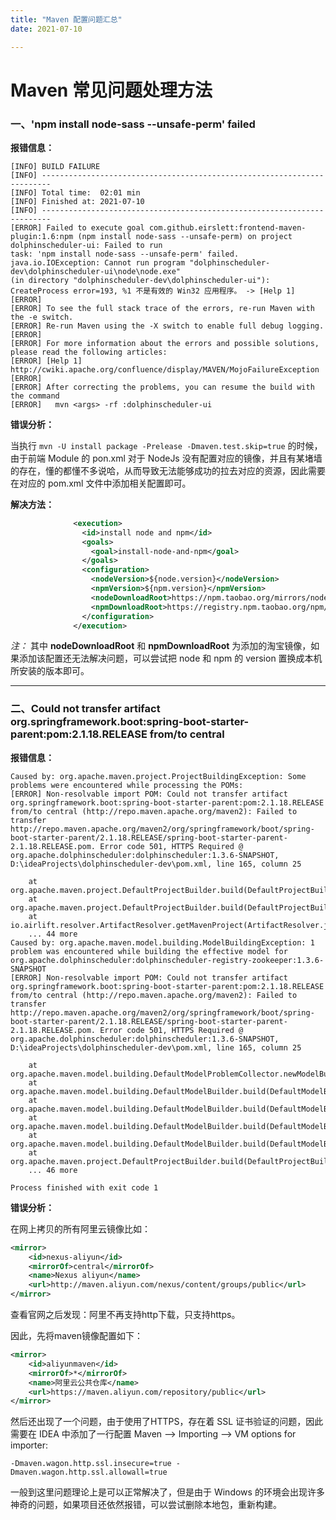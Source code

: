 ```yaml
---
title: "Maven 配置问题汇总"
date: 2021-07-10

---
```


# Maven 常见问题处理方法

### 一、'npm install node-sass --unsafe-perm' failed

**报错信息：**

```shell
[INFO] BUILD FAILURE
[INFO] ------------------------------------------------------------------------
[INFO] Total time:  02:01 min
[INFO] Finished at: 2021-07-10
[INFO] ------------------------------------------------------------------------
[ERROR] Failed to execute goal com.github.eirslett:frontend-maven-plugin:1.6:npm (npm install node-sass --unsafe-perm) on project dolphinscheduler-ui: Failed to run
task: 'npm install node-sass --unsafe-perm' failed. java.io.IOException: Cannot run program "dolphinscheduler-dev\dolphinscheduler-ui\node\node.exe"
(in directory "dolphinscheduler-dev\dolphinscheduler-ui"): CreateProcess error=193, %1 不是有效的 Win32 应用程序。 -> [Help 1]
[ERROR]
[ERROR] To see the full stack trace of the errors, re-run Maven with the -e switch.
[ERROR] Re-run Maven using the -X switch to enable full debug logging.
[ERROR]
[ERROR] For more information about the errors and possible solutions, please read the following articles:
[ERROR] [Help 1] http://cwiki.apache.org/confluence/display/MAVEN/MojoFailureException
[ERROR]
[ERROR] After correcting the problems, you can resume the build with the command
[ERROR]   mvn <args> -rf :dolphinscheduler-ui
```

**错误分析：**

当执行 `mvn -U install package -Prelease -Dmaven.test.skip=true` 的时候，由于前端 Module 的 pon.xml 对于 NodeJs 没有配置对应的镜像，并且有某堵墙的存在，懂的都懂不多说哈，从而导致无法能够成功的拉去对应的资源，因此需要在对应的 pom.xml 文件中添加相关配置即可。

**解决方法：**

```xml
              <execution>
                <id>install node and npm</id>
                <goals>
                  <goal>install-node-and-npm</goal>
                </goals>
                <configuration>
                  <nodeVersion>${node.version}</nodeVersion>
                  <npmVersion>${npm.version}</npmVersion>
                  <nodeDownloadRoot>https://npm.taobao.org/mirrors/node/</nodeDownloadRoot>
                  <npmDownloadRoot>https://registry.npm.taobao.org/npm/-/</npmDownloadRoot>
                </configuration>
              </execution>
```

*注：* 其中 **nodeDownloadRoot** 和 **npmDownloadRoot** 为添加的淘宝镜像，如果添加该配置还无法解决问题，可以尝试把 node 和 npm 的 version 置换成本机所安装的版本即可。

---

### 二、Could not transfer artifact org.springframework.boot:spring-boot-starter-parent:pom:2.1.18.RELEASE from/to central

**报错信息：**

```shell
Caused by: org.apache.maven.project.ProjectBuildingException: Some problems were encountered while processing the POMs:
[ERROR] Non-resolvable import POM: Could not transfer artifact org.springframework.boot:spring-boot-starter-parent:pom:2.1.18.RELEASE from/to central (http://repo.maven.apache.org/maven2): Failed to transfer http://repo.maven.apache.org/maven2/org/springframework/boot/spring-boot-starter-parent/2.1.18.RELEASE/spring-boot-starter-parent-2.1.18.RELEASE.pom. Error code 501, HTTPS Required @ org.apache.dolphinscheduler:dolphinscheduler:1.3.6-SNAPSHOT, D:\ideaProjects\dolphinscheduler-dev\pom.xml, line 165, column 25

	at org.apache.maven.project.DefaultProjectBuilder.build(DefaultProjectBuilder.java:176)
	at org.apache.maven.project.DefaultProjectBuilder.build(DefaultProjectBuilder.java:102)
	at io.airlift.resolver.ArtifactResolver.getMavenProject(ArtifactResolver.java:177)
	... 44 more
Caused by: org.apache.maven.model.building.ModelBuildingException: 1 problem was encountered while building the effective model for org.apache.dolphinscheduler:dolphinscheduler-registry-zookeeper:1.3.6-SNAPSHOT
[ERROR] Non-resolvable import POM: Could not transfer artifact org.springframework.boot:spring-boot-starter-parent:pom:2.1.18.RELEASE from/to central (http://repo.maven.apache.org/maven2): Failed to transfer http://repo.maven.apache.org/maven2/org/springframework/boot/spring-boot-starter-parent/2.1.18.RELEASE/spring-boot-starter-parent-2.1.18.RELEASE.pom. Error code 501, HTTPS Required @ org.apache.dolphinscheduler:dolphinscheduler:1.3.6-SNAPSHOT, D:\ideaProjects\dolphinscheduler-dev\pom.xml, line 165, column 25

	at org.apache.maven.model.building.DefaultModelProblemCollector.newModelBuildingException(DefaultModelProblemCollector.java:195)
	at org.apache.maven.model.building.DefaultModelBuilder.build(DefaultModelBuilder.java:419)
	at org.apache.maven.model.building.DefaultModelBuilder.build(DefaultModelBuilder.java:371)
	at org.apache.maven.model.building.DefaultModelBuilder.build(DefaultModelBuilder.java:362)
	at org.apache.maven.model.building.DefaultModelBuilder.build(DefaultModelBuilder.java:232)
	at org.apache.maven.project.DefaultProjectBuilder.build(DefaultProjectBuilder.java:142)
	... 46 more

Process finished with exit code 1
```

**错误分析：**

在网上拷贝的所有阿里云镜像比如：

```xml
<mirror>
    <id>nexus-aliyun</id>
    <mirrorOf>central</mirrorOf>
    <name>Nexus aliyun</name>
    <url>http://maven.aliyun.com/nexus/content/groups/public</url>
</mirror>
```


查看官网之后发现：阿里不再支持http下载，只支持https。

因此，先将maven镜像配置如下：

```xml
<mirror>
    <id>aliyunmaven</id>
    <mirrorOf>*</mirrorOf>
    <name>阿里云公共仓库</name>
    <url>https://maven.aliyun.com/repository/public</url>
</mirror>
```

然后还出现了一个问题，由于使用了HTTPS，存在着 SSL 证书验证的问题，因此需要在 IDEA 中添加了一行配置 Maven —> Importing —> VM options for importer:

`-Dmaven.wagon.http.ssl.insecure=true -Dmaven.wagon.http.ssl.allowall=true`

一般到这里问题理论上是可以正常解决了，但是由于 Windows 的环境会出现许多神奇的问题，如果项目还依然报错，可以尝试删除本地包，重新构建。
